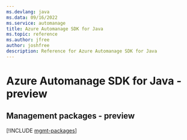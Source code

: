 ```yaml
---
ms.devlang: java
ms.data: 09/16/2022
ms.service: automanage
title: Azure Automanage SDK for Java
ms.topic: reference
ms.author: jfree
author: joshfree
description: Reference for Azure Automanage SDK for Java
---
```

# Azure Automanage SDK for Java - preview

## Management packages - preview
[!INCLUDE [mgmt-packages](automanage-mgmt-index.md)]
